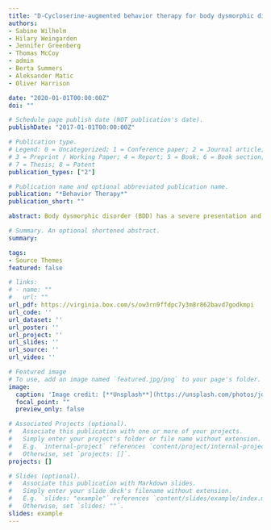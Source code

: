 ```yaml
---
title: "D-Cycloserine-augmented behavior therapy for body dysmorphic disorder: A preliminary efficacy trial"
authors:
- Sabine Wilhelm
- Hilary Weingarden
- Jennifer Greenberg
- Thomas McCoy
- admin
- Berta Summers
- Aleksander Matic
- Oliver Harrison

date: "2020-01-01T00:00:00Z"
doi: ""

# Schedule page publish date (NOT publication's date).
publishDate: "2017-01-01T00:00:00Z"

# Publication type.
# Legend: 0 = Uncategorized; 1 = Conference paper; 2 = Journal article;
# 3 = Preprint / Working Paper; 4 = Report; 5 = Book; 6 = Book section;
# 7 = Thesis; 8 = Patent
publication_types: ["2"]

# Publication name and optional abbreviated publication name.
publication: "*Behavior Therapy*"
publication_short: ""

abstract: Body dysmorphic disorder (BDD) has a severe presentation and chronic course when untreated. Although effective BDD treatments exist, most individuals do not have access to them. We therefore developed and pilot tested the first smartphone-delivered individual cognitive-behavioral therapy (CBT) treatment for adults with BDD. The digital service was developed via user-centered design, integrating input from engineering, design, and psychology experts, plus BDD patient consultants. We conducted a 12-week open pilot trial (N = 10) to describe preliminary results for feasibility, acceptability, and treatment outcome. Attrition rates (0%) and feedback on usability and satisfaction indicated that smartphone-based CBT for BDD may be feasible, acceptable, and satisfactory. Initial results suggest that smartphone-based CBT for BDD may hold promise for improving BDD symptom severity, BDD-related insight, functional impairment, and quality of life, as scores from baseline to posttreatment improved with large-to-very large effects; depression improved with a medium effect. Ninety percent of participants were responders at posttreatment and 3-month follow-up. Smartphone-based CBT for BDD may have strong potential as a standardized, low cost, and accessible treatment for this debilitating illness. A test of efficacy is merited as a next step, using a well-powered, randomized control trial design.

# Summary. An optional shortened abstract.
summary: 

tags:
- Source Themes
featured: false

# links:
# - name: ""
#   url: ""
url_pdf: https://virginia.box.com/s/ow3rn9ffdpc7y3m8r862bavd7godkmpi
url_code: ''
url_dataset: ''
url_poster: ''
url_project: ''
url_slides: ''
url_source: ''
url_video: ''

# Featured image
# To use, add an image named `featured.jpg/png` to your page's folder. 
image:
  caption: 'Image credit: [**Unsplash**](https://unsplash.com/photos/jdD8gXaTZsc)'
  focal_point: ""
  preview_only: false

# Associated Projects (optional).
#   Associate this publication with one or more of your projects.
#   Simply enter your project's folder or file name without extension.
#   E.g. `internal-project` references `content/project/internal-project/index.md`.
#   Otherwise, set `projects: []`.
projects: []

# Slides (optional).
#   Associate this publication with Markdown slides.
#   Simply enter your slide deck's filename without extension.
#   E.g. `slides: "example"` references `content/slides/example/index.md`.
#   Otherwise, set `slides: ""`.
slides: example
---
```

